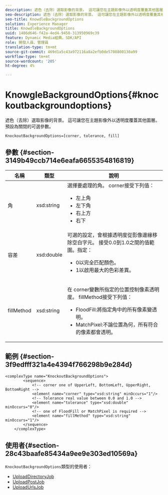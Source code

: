 ```yaml
---
description: 遮色（去除）選取影像的背景。 這可讓您在主題影像外以透明度覆蓋其他圖層。 預設為關閉的可選參數。
seo-description: 遮色（去除）選取影像的背景。 這可讓您在主題影像外以透明度覆蓋其他圖層。 預設為關閉的可選參數。
seo-title: KnowdleBackgroundOptions
solution: Experience Manager
title: KnowdleBackgroundOptions
uuid: 1486d646-f42a-4ed4-9450-313950969c39
feature: Dynamic Media經典，SDK/API
role: 開發人員、管理員
translation-type: tm+mt
source-git-commit: 469d1a5c43a972116a8a2efb0de5708800130a99
workflow-type: tm+mt
source-wordcount: '205'
ht-degree: 4%

---
```



# KnowgleBackgroundOptions{#knockoutbackgroundoptions}

遮色（去除）選取影像的背景。 這可讓您在主題影像外以透明度覆蓋其他圖層。 預設為關閉的可選參數。

`KnockoutBackgroundOptions=[corner, tolerance, fill]`

## 參數 {#section-3149b49ccb714e6eafa6655354816819}

<table id="table_68131DE0A3C84908A43C6F7777F20973"> 
 <thead> 
  <tr> 
   <th colname="col1" class="entry"> 名稱 </th> 
   <th colname="col2" class="entry"> 類型 </th> 
   <th colname="col3" class="entry"> 說明 </th> 
  </tr> 
 </thead>
 <tbody> 
  <tr> 
   <td colname="col1"> <span class="codeph"> <span class="varname"> 角</span> </span> </td> 
   <td colname="col2"> <span class="codeph"> xsd:string</span> </td> 
   <td colname="col3">選擇要處理的角。 <span class="codeph"> </span> corner接受下列值： 
    <ul id="ul_36C2F07706764A7081010D5521BF3096">
     <li id="li_CBACE5C6AA8C48D3BEE033D3AE03AF3C"><span class="codeph"> 左上角</span></li>
     <li id="li_49AC53536B4B4D2CA3DD89E2A2B2E95D"><span class="codeph"> 左下角</span></li>
     <li id="li_7AD372FF4A9B48F0A16964EE9CB3EE88"><span class="codeph"> 右上方</span></li>
     <li id="li_D31476DD9A8E4BDBB13A6DDA46547877"><span class="codeph"> 右下</span></li>
    </ul></td> 
  </tr> 
  <tr> 
   <td colname="col1"> <span class="codeph"> <span class="varname"> 容差</span> </span> </td> 
   <td colname="col2"> <span class="codeph"> xsd:double</span> </td> 
   <td colname="col3">可選的設定，會根據透明度從影像邊緣移除空白字元。 接受0.0到1.0之間的值範圍。指定： 
    <ul id="ul_FE5423B857AE43FCBA7A9AEA76C754CC">
     <li id="li_01E3BD0AB8DA4C408B47CB02B269404A">0以完全匹配顏色。 </li>
     <li id="li_FCE21384265D4ECE9C0D785F1BB32C3A">1以啟用最大的色彩差異。 </li>
    </ul></td> 
  </tr> 
  <tr> 
   <td colname="col1"> <span class="codeph"> <span class="varname"> fillMethod</span> </span> </td> 
   <td colname="col2"> <span class="codeph"> xsd:string</span> </td> 
   <td colname="col3"> <p>在<span class="codeph"><span class="varname"> corner</span></span>變數所指定的位置控制像素透明度。 <span class="codeph"> fillMethod</span>接受下列值： </p> 
    <ul id="ul_D95F3B613D344BB89487ED09D83F9217"> 
     <li id="li_3D7B7CA1B9094D16A98E0BA3D962E97F"> <span class="codeph"> FloodFill</span>:將指定角中的所有像素變透明。 </li> 
     <li id="li_F97343C3DA7644BCBD1748AD8F9DCE2E"> <span class="codeph"> MatchPixel</span>:不論位置為何，所有符合的像素都會透明。 </li> 
    </ul> </td> 
  </tr> 
 </tbody> 
</table>

## 範例 {#section-3f9edfff321a4e4394f766298b9e284d}

```
<complexType name="KnockoutBackgroundOptions">
        <sequence>
            <!-- corner one of UpperLeft, BottomLeft, UpperRight, BottomRight -->
            <element name="corner" type="xsd:string" minOccurs="1"/>
            <!-- Tolerance real value between 0.0 and 1.0 -->
            <element name="tolerance" type="xsd:double" minOccurs="0"/>
            <!-- one of FloodFill or MatchPixel is required -->
            <element name="fillMethod" type="xsd:string" minOccurs="1"/>
        </sequence>
    </complexType>
```

## 使用者{#section-28c43baafe85434a9ee9e303ed10569a}

`KnockoutBackgroundOptions`類型的使用者：

* [UploadDirectoryJob](../../types/c-data-types/r-upload-directory-job.md#reference-e707ebf53b074c49ad983d1886e0bbb6)
* [UploadPostJob](../../types/c-data-types/r-upload-post-job.md#reference-bca2339b593f4637a687c33937215ef4)
* [UploadUrlsJob](../../types/c-data-types/r-upload-urls-job.md#reference-8e9bc895268c4321b233dbeadc990398)


